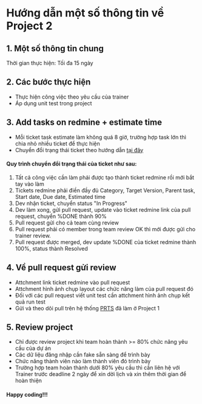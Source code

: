 # Hướng dẫn một số thông tin về Project 2

## 1. Một số thông tin chung
Thời gian thực hiện: Tối đa 15 ngày

## 2. Các bước thực hiện
- Thực hiện công việc theo yêu cầu của trainer
- Áp dụng unit test trong project

## 3. Add tasks on redmine + estimate time
- Mỗi ticket task estimate làm không quá 8 giờ, trường hợp task lớn thì chia nhỏ nhiều ticket để thực hiện
- Chuyển đổi trạng thái ticket theo hướng dẫn [tại đây](https://github.com/framgia/Training-Guideline/blob/master/WorkingProcess/redmine/redmine.md)

#### Quy trình chuyển đổi trạng thái của ticket như sau:
1. Tất cả công việc cần làm phải được tạo thành ticket redmine rồi mới bắt tay vào làm
2. Tickets redmine phải điền đầy đủ Category, Target Version, Parent task, Start date, Due date, Estimated time
3. Dev nhận ticket, chuyển status "In Progress"
4. Dev làm xong, gửi pull request, update vào ticket redmine link của pull request, chuyển %DONE thành 90%
5. Pull request gửi cho cả team cùng review
6. Pull request phải có member trong team review OK thì mới được gửi cho trainer review.
7. Pull request được merged, dev update %DONE của ticket redmine thành 100%, status thành Resolved

## 4. Về pull request gửi review
- Attchment link ticket redmine vào pull request
- Attchment hình ảnh chụp layout các chức năng làm của pull request đó
- Đối với các pull request viết unit test cần attchment hình ảnh chụp kết quả run test
- Gửi và theo dõi pull trên hệ thống [PRTS](https://prts.sun-asterisk.vn/) đã làm ở Project 1

## 5. Review project
- Chỉ được review project khi team hoàn thành >= 80% chức năng yêu cầu của dự án
- Các dữ liệu đăng nhập cần fake sẵn sàng để trình bày
- Chức năng thành viên nào làm thành viên đó trình bày
- Trường hợp team hoàn thành dưới 80% yêu cầu thì cần liên hệ với Trainer trước deadline 2 ngày để xin dời lịch và xin thêm thời gian để hoàn thiện

#### Happy coding!!!
